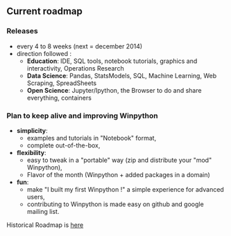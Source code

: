## Current roadmap
 
### Releases 
- every 4 to 8 weeks (next = december 2014)
- direction followed : 
  - **Education**: IDE, SQL tools, notebook tutorials, graphics and interactivity, Operations Research
  - **Data Science**: Pandas, StatsModels, SQL, Machine Learning, Web Scraping, SpreadSheets
  - **Open Science**: Jupyter/Ipython, the Browser to do and share everything, containers

### Plan to keep alive and improving Winpython
- **simplicity**:
   - examples and tutorials in "Notebook" format,
   - complete out-of-the-box,
- **flexibility**:
   - easy to tweak in a "portable" way (zip and distribute your "mod" Winpython),
   - Flavor of the month (Winpython + added packages in a domain)
- **fun**:
   - make "I built my first Winpython !" a simple experience for advanced users,
   - contributing to Winpython is made easy on github and google mailing list.

Historical Roadmap is [here](https://sourceforge.net/p/winpython/wiki/Roadmap/)
